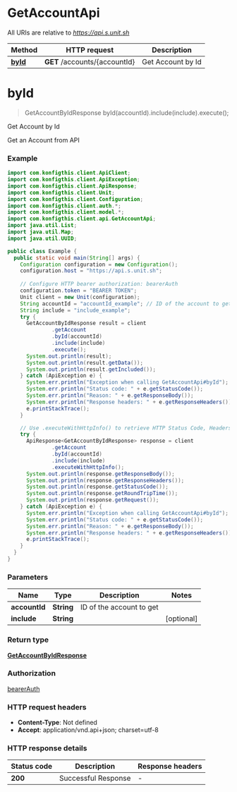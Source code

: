 # GetAccountApi

All URIs are relative to *https://api.s.unit.sh*

| Method | HTTP request | Description |
|------------- | ------------- | -------------|
| [**byId**](GetAccountApi.md#byId) | **GET** /accounts/{accountId} | Get Account by Id |


<a name="byId"></a>
# **byId**
> GetAccountByIdResponse byId(accountId).include(include).execute();

Get Account by Id

Get an Account from API 

### Example
```java
import com.konfigthis.client.ApiClient;
import com.konfigthis.client.ApiException;
import com.konfigthis.client.ApiResponse;
import com.konfigthis.client.Unit;
import com.konfigthis.client.Configuration;
import com.konfigthis.client.auth.*;
import com.konfigthis.client.model.*;
import com.konfigthis.client.api.GetAccountApi;
import java.util.List;
import java.util.Map;
import java.util.UUID;

public class Example {
  public static void main(String[] args) {
    Configuration configuration = new Configuration();
    configuration.host = "https://api.s.unit.sh";
    
    // Configure HTTP bearer authorization: bearerAuth
    configuration.token = "BEARER TOKEN";
    Unit client = new Unit(configuration);
    String accountId = "accountId_example"; // ID of the account to get
    String include = "include_example";
    try {
      GetAccountByIdResponse result = client
              .getAccount
              .byId(accountId)
              .include(include)
              .execute();
      System.out.println(result);
      System.out.println(result.getData());
      System.out.println(result.getIncluded());
    } catch (ApiException e) {
      System.err.println("Exception when calling GetAccountApi#byId");
      System.err.println("Status code: " + e.getStatusCode());
      System.err.println("Reason: " + e.getResponseBody());
      System.err.println("Response headers: " + e.getResponseHeaders());
      e.printStackTrace();
    }

    // Use .executeWithHttpInfo() to retrieve HTTP Status Code, Headers and Request
    try {
      ApiResponse<GetAccountByIdResponse> response = client
              .getAccount
              .byId(accountId)
              .include(include)
              .executeWithHttpInfo();
      System.out.println(response.getResponseBody());
      System.out.println(response.getResponseHeaders());
      System.out.println(response.getStatusCode());
      System.out.println(response.getRoundTripTime());
      System.out.println(response.getRequest());
    } catch (ApiException e) {
      System.err.println("Exception when calling GetAccountApi#byId");
      System.err.println("Status code: " + e.getStatusCode());
      System.err.println("Reason: " + e.getResponseBody());
      System.err.println("Response headers: " + e.getResponseHeaders());
      e.printStackTrace();
    }
  }
}

```

### Parameters

| Name | Type | Description  | Notes |
|------------- | ------------- | ------------- | -------------|
| **accountId** | **String**| ID of the account to get | |
| **include** | **String**|  | [optional] |

### Return type

[**GetAccountByIdResponse**](GetAccountByIdResponse.md)

### Authorization

[bearerAuth](../README.md#bearerAuth)

### HTTP request headers

 - **Content-Type**: Not defined
 - **Accept**: application/vnd.api+json; charset=utf-8

### HTTP response details
| Status code | Description | Response headers |
|-------------|-------------|------------------|
| **200** | Successful Response |  -  |

